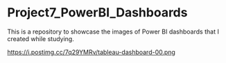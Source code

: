 # Project7_PowerBI_Dashboards

This is a repository to showcase the images of Power BI dashboards that I created while studying.

https://i.postimg.cc/7q29YMRv/tableau-dashboard-00.png

